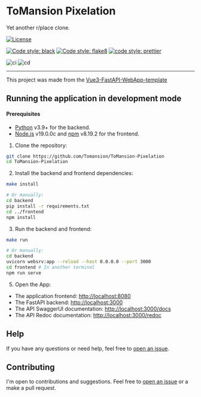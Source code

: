 # ToMansion Pixelation

Yet another r/place clone.

[![License](https://img.shields.io/badge/License-Apache_2.0-blue.svg)](https://opensource.org/licenses/Apache-2.0)

[![Code style: black](https://img.shields.io/badge/code%20style-black-000000.svg)](https://github.com/psf/black)
[![Code style: flake8](https://img.shields.io/badge/code%20style-flake8-1c4a6c.svg)](https://flake8.pycqa.org/en/latest/)
[![code style: prettier](https://img.shields.io/badge/code_style-prettier-ff69b4.svg?style=flat-square)](https://github.com/prettier/prettier)

![ci](https://github.com/tomansion/Vue3-FastAPI-WebApp-template/actions/workflows/pull-request-checks.yml/badge.svg)
![cd](https://github.com/tomansion/Vue3-FastAPI-WebApp-template/actions/workflows/continuous-deployment.yml/badge.svg)

---

This project was made from the [Vue3-FastAPI-WebApp-template](https://github.com/Tomansion/Vue3-FastAPI-WebApp-template/)

## Running the application in development mode

#### Prerequisites

- [Python](https://www.python.org/downloads/) v3.9+ for the backend.
- [Node.js](https://nodejs.org/en/download/) v19.0.0c and [npm](https://www.npmjs.com/get-npm) v8.19.2 for the frontend.

1. Clone the repository:

```bash
git clone https://github.com/Tomansion/ToMansion-Pixelation
cd ToMansion-Pixelation
```

2. Install the backend and frontend dependencies:

```bash
make install

# Or manually:
cd backend
pip install -r requirements.txt
cd ../frontend
npm install
```

3. Run the backend and frontend:

```bash
make run

# Or manually:
cd backend
uvicorn websrv:app --reload --host 0.0.0.0 --port 3000
cd frontend # In another terminal
npm run serve
```

5. Open the App:

- The application frontend: [http://localhost:8080](http://localhost:8080)
- The FastAPI backend: [http://localhost:3000](http://localhost:3000)
- The API SwaggerUI documentation: [http://localhost:3000/docs](http://localhost:3000/docs)
- The API Redoc documentation: [http://localhost:3000/redoc](http://localhost:3000/docs)

## Help

If you have any questions or need help, feel free to [open an issue](https://github.com/Tomansion/ToMansion-Pixelation/issues/).

## Contributing

I'm open to contributions and suggestions. Feel free to [open an issue](https://github.com/Tomansion/Vue3-FastAPI-WebApp-template/issues) or a make a pull request.
